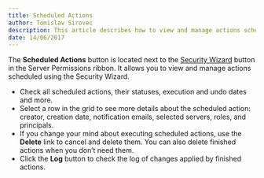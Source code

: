 ```yaml
---
title: Scheduled Actions
author: Tomislav Sirovec
description: This article describes how to view and manage actions scheduled using the Security Managment Wizard.
date: 14/06/2017
---
```


The __Scheduled Actions__ button is located next to the [Security Wizard](#internal/security-managment/security-managment-wizard/) button in the Server Permissions ribbon. It allows you to view and manage actions scheduled using the Security Wizard.

* Check all scheduled actions, their statuses, execution and undo dates and more.
* Select a row in the grid to see more details about the scheduled action: creator, creation date, notification emails, selected servers, roles, and principals.
* If you change your mind about executing scheduled actions, use the __Delete__ link to cancel and delete them. You can also delete finished actions when you don’t need them.
* Click the __Log__ button to check the log of changes applied by finished actions.